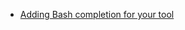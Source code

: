 * [Adding Bash completion for your tool](http://eli.thegreenplace.net/2013/12/26/adding-bash-completion-for-your-own-tools-an-example-for-pss/)
